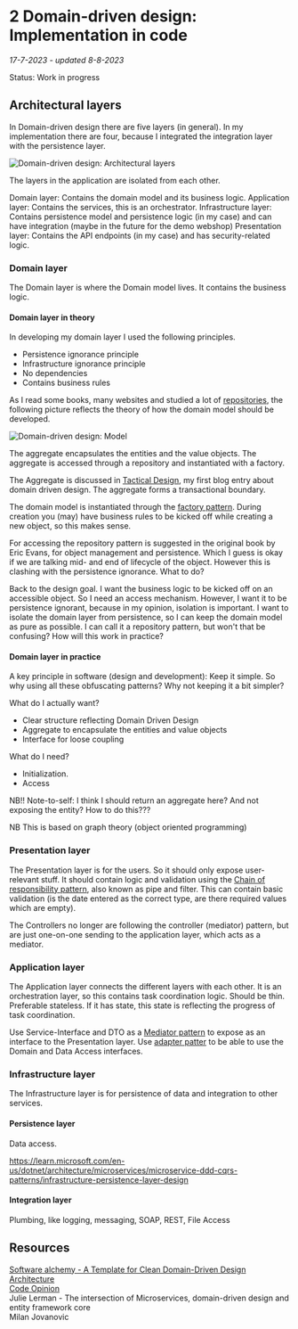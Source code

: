# 2 Domain-driven design: Implementation in code

*17-7-2023 - updated 8-8-2023*

Status: Work in progress

## Architectural layers

In Domain-driven design there are five layers (in general). In my implementation there are four, because I integrated
the integration layer with the persistence layer.

![Domain-driven design: Architectural layers](/assets/images/domaindrivendesign/domaindrivendesignlayers.svg "Domain-driven design; Architectural layers")

The layers in the application are isolated from each other.

Domain layer: Contains the domain model and its business logic.
Application layer: Contains the services, this is an orchestrator.
Infrastructure layer: Contains persistence model and persistence logic (in my case) and can have integration (maybe in
the future for the demo webshop)
Presentation layer: Contains the API endpoints (in my case) and has security-related logic.

### Domain layer

The Domain layer is where the Domain model lives. It contains the business logic.

#### Domain layer in theory

In developing my domain layer I used the following principles.

- Persistence ignorance principle
- Infrastructure ignorance principle
- No dependencies
- Contains business rules

As I read some books, many websites and studied a lot
of [repositories](https://blog.jacobsdata.com/2020/03/02/a-clean-domain-driven-design-architectural-template), the
following picture reflects the theory of how the domain model should be developed.

![Domain-driven design: Model](/assets/images/domaindrivendesign/domaindrivendesignmodel.svg "Domain-driven design; Model")

The aggregate encapsulates the entities and the value objects. The aggregate is accessed through a repository and
instantiated with a factory.

The Aggregate is discussed
in [Tactical Design](/blog/domaindrivendesignwebshop/1domaindrivendesignwebshop.html#step-2-tactical-design), my first
blog entry about domain driven design. The aggregate forms a transactional boundary.

The domain model is instantiated through the [factory pattern](https://refactoring.guru/design-patterns/factory-method).
During creation you (may) have business rules to be kicked off while creating a new object, so this makes sense.

For accessing the repository pattern is suggested in the original book by Eric Evans, for object management and
persistence. Which I guess is okay if we are talking mid- and end of lifecycle of the object. However this is clashing
with the persistence ignorance. What to do?

Back to the design goal. I want the business logic to be kicked off on an accessible object. So I need an access
mechanism. However, I want it to be persistence ignorant, because in my opinion, isolation is important. I want to
isolate the domain layer from persistence, so I can keep the domain model as pure as possible. I can call it a
repository pattern, but won't that be confusing? How will this work in practice?

#### Domain layer in practice

A key principle in software (design and development): Keep it simple.
So why using all these obfuscating patterns? Why not keeping it a bit simpler?

What do I actually want?

- Clear structure reflecting Domain Driven Design
- Aggregate to encapsulate the entities and value objects
- Interface for loose coupling

What do I need?

- Initialization.
- Access

NB!! Note-to-self: I think I should return an aggregate here? And not exposing the entity? How to do this???

NB This is based on graph theory (object oriented programming)

### Presentation layer

The Presentation layer is for the users. So it should only expose user-relevant stuff.
It should contain logic and validation using
the [Chain of responsibility pattern](https://refactoring.guru/design-patterns/chain-of-responsibility), also known as
pipe and filter. This can contain basic validation (is the date entered as the correct type, are there required values
which are empty).

The Controllers no longer are following the controller (mediator) pattern, but are just one-on-one sending to the
application layer, which acts as a mediator.

### Application layer

The Application layer connects the different layers with each other. It is an orchestration layer, so this contains task
coordination logic.
Should be thin.
Preferable stateless. If it has state, this state is reflecting the progress of task coordination.

Use Service-Interface and DTO as a [Mediator pattern](https://refactoring.guru/design-patterns/mediator) to expose as an
interface to the Presentation layer.
Use [adapter patter](https://refactoring.guru/design-patterns/adapter) to be able to use the Domain and Data Access
interfaces.

### Infrastructure layer

The Infrastructure layer is for persistence of data and integration to other services.

#### Persistence layer

Data access.

https://learn.microsoft.com/en-us/dotnet/architecture/microservices/microservice-ddd-cqrs-patterns/infrastructure-persistence-layer-design

#### Integration layer

Plumbing, like logging, messaging, SOAP, REST, File Access

## Resources

[Software alchemy - A Template for Clean Domain-Driven Design Architecture](https://blog.jacobsdata.com/2020/03/02/a-clean-domain-driven-design-architectural-template)  
[Code Opinion](https://codeopinion.com/)  
Julie Lerman - The intersection of Microservices, domain-driven design and entity framework core  
Milan Jovanovic







